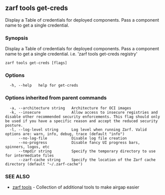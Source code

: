 ## zarf tools get-creds

Display a Table of credentials for deployed components. Pass a component name to get a single credential.

### Synopsis

Display a Table of credentials for deployed components. Pass a component name to get a single credential. i.e. 'zarf tools get-creds registry' 

```
zarf tools get-creds [flags]
```

### Options

```
  -h, --help   help for get-creds
```

### Options inherited from parent commands

```
  -a, --architecture string   Architecture for OCI images
  -k, --insecure              Allow access to insecure registries and disable other recommended security enforcements. This flag should only be used if you have a specific reason and accept the reduced security posture.
  -l, --log-level string      Log level when running Zarf. Valid options are: warn, info, debug, trace (default "info")
      --no-log-file           Disable log file creation
      --no-progress           Disable fancy UI progress bars, spinners, logos, etc
      --tmpdir string         Specify the temporary directory to use for intermediate files
      --zarf-cache string     Specify the location of the Zarf cache directory (default "~/.zarf-cache")
```

### SEE ALSO

* [zarf tools](zarf_tools.md)	 - Collection of additional tools to make airgap easier


